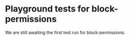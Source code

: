 # Playground tests for block-permissions
We are still awaiting the first test run for block-permissions.
